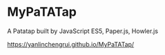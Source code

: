 # MyPaTATap
A Patatap built by JavaScript ES5, Paper.js, Howler.js 

https://yanlinchengrui.github.io/MyPaTATap/
